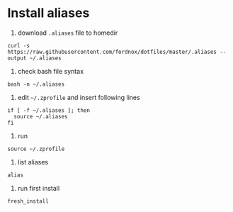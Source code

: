# Install aliases

1. download `.aliases` file to homedir

  `curl -s https://raw.githubusercontent.com/fordnox/dotfiles/master/.aliases --output ~/.aliases`

1. check bash file syntax

  `bash -n ~/.aliases`

1. edit `~/.zprofile` and insert following lines

  ```
  if [ -f ~/.aliases ]; then
    source ~/.aliases
  fi
  ```

1. run

  `source ~/.zprofile`

1. list aliases

  `alias`

1. run first install

  `fresh_install`
